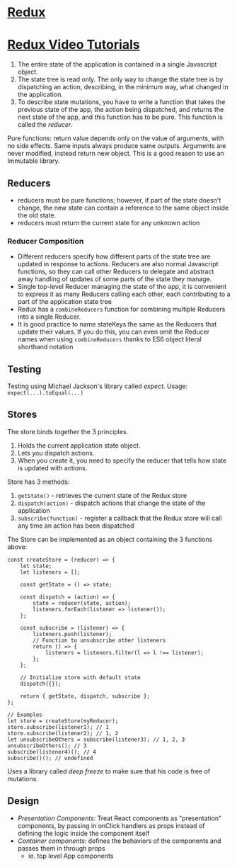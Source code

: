 # [Redux](http://redux.js.org/)

# [Redux Video Tutorials](https://egghead.io/lessons/javascript-redux-the-single-immutable-state-tree?series=getting-started-with-redux)

1. The entire state of the application is contained in a single Javascript object.
2. The state tree is read only. The only way to change the state tree is by dispatching an action, describing, in the minimum way, what changed in the application.
3. To describe state mutations, you have to write a function that takes the previous state of the app, the action being dispatched, and returns the next state of the app, and this function has to be pure. This function is called the *reducer*.

Pure functions: return value depends only on the value of arguments, with no side effects. Same inputs always produce same outputs. Arguments are never modified, instead return new object. This is a good reason to use an Immutable library.

## Reducers

* reducers must be pure functions; however, if part of the state doesn't change, the new state can contain a reference to the same object inside the old state.
* reducers must return the current state for any unknown action

### Reducer Composition

* Different reducers specify how different parts of the state tree are updated in response to actions. Reducers are also normal Javascript functions, so they can call other Reducers to delegate and abstract away handling of updates of some parts of the state they manage.
* Single top-level Reducer managing the state of the app, it is convenient to express it as many Reducers calling each other, each contributing to a part of the application state tree
* Redux has a `combineReducers` function for combining multiple Reducers into a single Reducer.
* It is good practice to name stateKeys the same as the Reducers that update their values. If you do this, you can even omit the Reducer names when using `combineReducers` thanks to ES6 object literal shorthand notation

## Testing

Testing using Michael Jackson's library called *expect*. Usage: `expect(...).toEqual(...)`

## Stores

The store binds together the 3 principles.
1. Holds the current application state object.
2. Lets you dispatch actions.
3. When you create it, you need to specify the reducer that tells how state is updated with actions.

Store has 3 methods:
1. `getState()` - retrieves the current state of the Redux store
2. `dispatch(action)` - dispatch actions that change the state of the application
3. `subscribe(function)` - register a callback that the Redux store will call any time an action has been dispatched

The Store can be implemented as an object containing the 3 functions above:
```
const createStore = (reducer) => {
    let state;
    let listeners = [];

    const getState = () => state;

    const dispatch = (action) => {
        state = reducer(state, action);
        listeners.forEach(listener => listener());
    };

    const subscribe = (listener) => {
        listeners.push(listener);
        // Function to unsubscribe other listeners
        return () => {
            listeners = listeners.filter(l => l !== listener);
        };
    };

    // Initialize store with default state
    dispatch({});

    return { getState, dispatch, subscribe };
};

// Examples
let store = createStore(myReducer);
store.subscribe(listener1); // 1
store.subscribe(listener2); // 1, 2
let unsubscribeOthers = subscribe(listener3); // 1, 2, 3
unsubscribeOthers(); // 3
subscribe(listener4)(); // 4
subscribe()(); // undefined
```

Uses a library called *deep freeze* to make sure that his code is free of mutations.

## Design

* *Presentation Components:* Treat React components as "presentation" components, by passing in onClick handlers as props instead of defining the logic inside the component itself
* *Container components:* defines the behaviors of the components and passes them in through props
    * ie. top level App components
